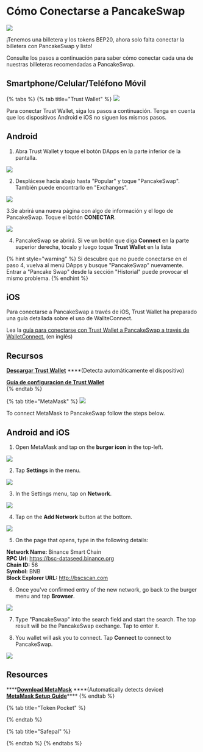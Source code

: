 # Cómo Conectarse a PancakeSwap

![](../.gitbook/assets/conectar-w.png)

¡Tenemos una billetera y los tokens BEP20, ahora solo falta conectar la billetera con PancakeSwap y listo!   


Consulte los pasos a continuación para saber cómo conectar cada una de nuestras billeteras recomendadas a PancakeSwap.  


## Smartphone/Celular/Teléfono Móvil

{% tabs %}
{% tab title="Trust Wallet" %}
![](../.gitbook/assets/image%20%2870%29.png)

Para conectar Trust Wallet, siga los pasos a continuación. Tenga en cuenta que los dispositivos Android e iOS no siguen los mismos pasos.

## Android

1. Abra Trust Wallet y toque el botón DApps en la parte inferior de la pantalla.

![](../.gitbook/assets/image%20%2898%29.png)

2. Desplácese hacia abajo hasta "Popular" y toque "PancakeSwap". También puede encontrarlo en "Exchanges".

![](../.gitbook/assets/image%20%28138%29.png)

3.Se abrirá una nueva página con algo de información y el logo de PancakeSwap. Toque el botón **CONECTAR**.

![](../.gitbook/assets/image%20%28114%29.png)

4. PancakeSwap se abrirá. Si ve un botón que diga **Connect** en la parte superior derecha, tócalo y luego toque **Trust Wallet** en la lista

{% hint style="warning" %}
Si descubre que no puede conectarse en el paso 4, vuelva al menú DApps y busque "PancakeSwap" nuevamente. Entrar a "Pancake Swap" desde la sección "Historial" puede provocar el mismo problema.
{% endhint %}

## iOS

Para conectarse a PancakeSwap a través de iOS, Trust Wallet ha preparado una guía detallada sobre el uso de WallteConnect.

Lea la [guía para conectarse con Trust Wallet a PancakeSwap a través de WalletConnect.](https://community.trustwallet.com/t/using-walletconnect-to-access-pancakeswap/212307) \(en inglés\)  
  


## **Recursos**

[**Descargar Trust Wallet**](https://trustwallet.com/) ****\(Detecta automáticamente el dispositivo\)[ ](https://www.binance.com/en/blog/421499824684901157/How-to-Set-Up-and-Use-Trust-Wallet-for-Binance-Smart-Chain)

[**Guia de configuracion de Trust Wallet**](https://www.binance.com/es/blog/421499824684901157/C%C3%B3mo-configurar-y-usar-Trust-Wallet-en-Binance-Smart-Chain)  
{% endtab %}

{% tab title="MetaMask" %}
![](../.gitbook/assets/image%20%2833%29%20%283%29%20%284%29%20%285%29%20%285%29.png)

To connect MetaMask to PancakeSwap follow the steps below.

## Android and iOS

1. Open MetaMask and tap on the **burger icon** in the top-left.

![](../.gitbook/assets/image%20%2824%29.png)

2. Tap **Settings** in the menu.

![](../.gitbook/assets/image%20%2885%29.png)

3. In the Settings menu, tap on **Network**.

![](../.gitbook/assets/image%20%2843%29.png)

4. Tap on the **Add Network** button at the bottom.

![](../.gitbook/assets/image%20%2882%29.png)

5. On the page that opens, type in the following details:

**Network Name:** Binance Smart Chain  
**RPC Url:** https://bsc-dataseed.binance.org  
**Chain ID:** 56  
**Symbol:** BNB  
**Block Explorer URL:** http://bscscan.com

6. Once you've confirmed entry of the new network, go back to the burger menu and tap **Browser**.

![](../.gitbook/assets/image%20%2869%29.png)

7. Type "PancakeSwap" into the search field and start the search. The top result will be the PancakeSwap exchange. Tap to enter it.

8. You wallet will ask you to connect. Tap **Connect** to connect to PancakeSwap.

![](../.gitbook/assets/image%20%2866%29.png)



## Resources

\*\*\*\*[**Download MetaMask**](https://metamask.io/download.html) ****\(Automatically detects device\)  
[**MetaMask Setup Guide**](https://academy.binance.com/en/articles/connecting-metamask-to-binance-smart-chain)\*\*\*\*
{% endtab %}

{% tab title="Token Pocket" %}

{% endtab %}

{% tab title="Safepal" %}

{% endtab %}
{% endtabs %}

